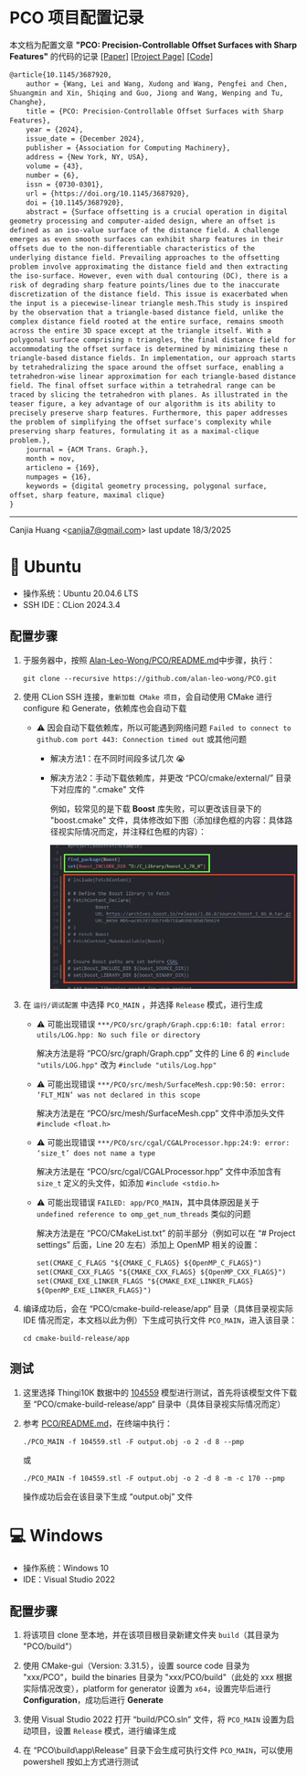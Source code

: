 # PCO 项目配置记录

本文档为配置文章 **"PCO: Precision-Controllable Offset Surfaces with Sharp Features"** 的代码的记录 [[Paper]](https://dl.acm.org/doi/10.1145/3687920) [[Project Page]](https://alan-leo-wong.github.io/SIGASIA24-PCO-ProjectPage/) [[Code]](https://github.com/Alan-Leo-Wong/PCO)

```
@article{10.1145/3687920,
    author = {Wang, Lei and Wang, Xudong and Wang, Pengfei and Chen, Shuangmin and Xin, Shiqing and Guo, Jiong and Wang, Wenping and Tu, Changhe},
    title = {PCO: Precision-Controllable Offset Surfaces with Sharp Features},
    year = {2024},
    issue_date = {December 2024},
    publisher = {Association for Computing Machinery},
    address = {New York, NY, USA},
    volume = {43},
    number = {6},
    issn = {0730-0301},
    url = {https://doi.org/10.1145/3687920},
    doi = {10.1145/3687920},
    abstract = {Surface offsetting is a crucial operation in digital geometry processing and computer-aided design, where an offset is defined as an iso-value surface of the distance field. A challenge emerges as even smooth surfaces can exhibit sharp features in their offsets due to the non-differentiable characteristics of the underlying distance field. Prevailing approaches to the offsetting problem involve approximating the distance field and then extracting the iso-surface. However, even with dual contouring (DC), there is a risk of degrading sharp feature points/lines due to the inaccurate discretization of the distance field. This issue is exacerbated when the input is a piecewise-linear triangle mesh.This study is inspired by the observation that a triangle-based distance field, unlike the complex distance field rooted at the entire surface, remains smooth across the entire 3D space except at the triangle itself. With a polygonal surface comprising n triangles, the final distance field for accommodating the offset surface is determined by minimizing these n triangle-based distance fields. In implementation, our approach starts by tetrahedralizing the space around the offset surface, enabling a tetrahedron-wise linear approximation for each triangle-based distance field. The final offset surface within a tetrahedral range can be traced by slicing the tetrahedron with planes. As illustrated in the teaser figure, a key advantage of our algorithm is its ability to precisely preserve sharp features. Furthermore, this paper addresses the problem of simplifying the offset surface's complexity while preserving sharp features, formulating it as a maximal-clique problem.},
    journal = {ACM Trans. Graph.},
    month = nov,
    articleno = {169},
    numpages = {16},
    keywords = {digital geometry processing, polygonal surface, offset, sharp feature, maximal clique}
}
```

---

Canjia Huang <<canjia7@gmail.com>> last update 18/3/2025

# :penguin: Ubuntu

- 操作系统：Ubuntu 20.04.6 LTS
- SSH IDE：CLion 2024.3.4

## 配置步骤

1. 于服务器中，按照 [Alan-Leo-Wong/PCO/README.md](https://github.com/Alan-Leo-Wong/PCO/blob/master/README.md)中步骤，执行：

    ```
    git clone --recursive https://github.com/alan-leo-wong/PCO.git
    ```

2. 使用 CLion SSH 连接，`重新加载 CMake 项目`，会自动使用 CMake 进行 configure 和 Generate，依赖库也会自动下载

    - :warning: 因会自动下载依赖库，所以可能遇到网络问题 `Failed to connect to github.com port 443: Connection timed out` 或其他问题

        - 解决方法1：在不同时间段多试几次 :sob:

        - 解决方法2：手动下载依赖库，并更改 “PCO/cmake/external/” 目录下对应库的 ".cmake" 文件

            例如，较常见的是下载 **Boost** 库失败，可以更改该目录下的 "boost.cmake" 文件，具体修改如下图（添加绿色框的内容：具体路径视实际情况而定，并注释红色框的内容）：

            ![image](.pic/image.png)

3. 在 `运行/调试配置` 中选择 `PCO_MAIN` ，并选择 `Release` 模式，进行生成

    - :warning: 可能出现错误 `***/PCO/src/graph/Graph.cpp:6:10: fatal error: utils/LOG.hpp: No such file or directory`

        解决方法是将 “PCO/src/graph/Graph.cpp” 文件的 Line 6 的 `#include "utils/LOG.hpp"` 改为 `#include "utils/Log.hpp"`

    - :warning: 可能出现错误 `***/PCO/src/mesh/SurfaceMesh.cpp:90:50: error: ‘FLT_MIN’ was not declared in this scope`

        解决方法是在 “PCO/src/mesh/SurfaceMesh.cpp” 文件中添加头文件 `#include <float.h>`

    - :warning: 可能出现错误 `***/PCO/src/cgal/CGALProcessor.hpp:24:9: error: ‘size_t’ does not name a type`

        解决方法是在 “PCO/src/cgal/CGALProcessor.hpp” 文件中添加含有 `size_t` 定义的头文件，如添加 `#include <stdio.h>`

    - :warning: 可能出现错误 `FAILED: app/PCO_MAIN`，其中具体原因是关于 `undefined reference to omp_get_num_threads` 类似的问题

        解决方法是在 “PCO/CMakeList.txt” 的前半部分（例如可以在 “# Project settings” 后面，Line 20 左右）添加上 OpenMP 相关的设置：

        ```
        set(CMAKE_C_FLAGS "${CMAKE_C_FLAGS} ${OpenMP_C_FLAGS}")
        set(CMAKE_CXX_FLAGS "${CMAKE_CXX_FLAGS} ${OpenMP_CXX_FLAGS}")
        set(CMAKE_EXE_LINKER_FLAGS "${CMAKE_EXE_LINKER_FLAGS} ${OpenMP_EXE_LINKER_FLAGS}")
        ```
4. 编译成功后，会在 “PCO/cmake-build-release/app“ 目录（具体目录视实际 IDE 情况而定，本文档以此为例）下生成可执行文件 `PCO_MAIN`，进入该目录：

    ```
    cd cmake-build-release/app
    ```

## 测试

1. 这里选择 Thingi10K 数据中的 [104559](104559.stl) 模型进行测试，首先将该模型文件下载至 “PCO/cmake-build-release/app“ 目录中（具体目录视实际情况而定）

2. 参考 [PCO/README.md](https://github.com/Alan-Leo-Wong/PCO/blob/master/README.md)，在终端中执行：

    ```
    ./PCO_MAIN -f 104559.stl -F output.obj -o 2 -d 8 --pmp
    ```

    或

    ```
    ./PCO_MAIN -f 104559.stl -F output.obj -o 2 -d 8 -m -c 170 --pmp
    ```

    操作成功后会在该目录下生成 “output.obj” 文件

# :computer: Windows

- 操作系统：Windows 10
- IDE：Visual Studio 2022

## 配置步骤

1. 将该项目 clone 至本地，并在该项目根目录新建文件夹 `build`（其目录为 "PCO/build"）

2. 使用 CMake-gui（Version: 3.31.5），设置 source code 目录为 "xxx/PCO"，build the binaries 目录为 "xxx/PCO/build"（此处的 xxx 根据实际情况改变），platform for generator 设置为 `x64`，设置完毕后进行 **Configuration**，成功后进行 **Generate**

3. 使用 Visual Studio 2022 打开 “build/PCO.sln” 文件，将 `PCO_MAIN` 设置为启动项目，设置 `Release` 模式，进行编译生成

4. 在 “PCO\build\app\Release” 目录下会生成可执行文件 `PCO_MAIN`，可以使用 powershell 按如上方式进行测试